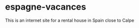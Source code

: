 espagne-vacances
================

This is an internet site for a rental house in Spain close to Calpe

